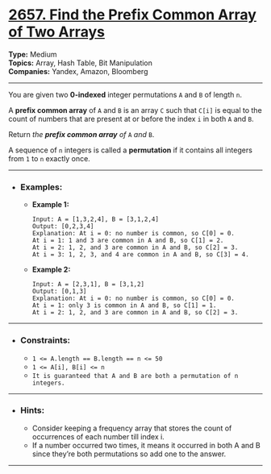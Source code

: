 # [2657. Find the Prefix Common Array of Two Arrays](https://leetcode.com/problems/find-the-prefix-common-array-of-two-arrays)

**Type:** Medium <br>
**Topics:** Array, Hash Table, Bit Manipulation <br>
**Companies:** Yandex, Amazon, Bloomberg
<hr>

You are given two **0-indexed** integer permutations `A` and `B` of length `n`.

A **prefix common array** of `A` and `B` is an array `C` such that `C[i]` is equal to the count of numbers that are present at or before the index `i` in both `A` and `B`.

Return *the **prefix common array** of* `A` *and* `B`.

A sequence of `n` integers is called a **permutation** if it contains all integers from `1` to `n` exactly once.
<hr>

- ### Examples:
    - **Example 1:**
        ```
        Input: A = [1,3,2,4], B = [3,1,2,4]
        Output: [0,2,3,4]
        Explanation: At i = 0: no number is common, so C[0] = 0.
        At i = 1: 1 and 3 are common in A and B, so C[1] = 2.
        At i = 2: 1, 2, and 3 are common in A and B, so C[2] = 3.
        At i = 3: 1, 2, 3, and 4 are common in A and B, so C[3] = 4.
        ```
    - **Example 2:**
        ```
        Input: A = [2,3,1], B = [3,1,2]
        Output: [0,1,3]
        Explanation: At i = 0: no number is common, so C[0] = 0.
        At i = 1: only 3 is common in A and B, so C[1] = 1.
        At i = 2: 1, 2, and 3 are common in A and B, so C[2] = 3.
        ```
<hr>

- ### Constraints:
    - `1 <= A.length == B.length == n <= 50`
    - `1 <= A[i], B[i] <= n`
    - `It is guaranteed that A and B are both a permutation of n integers.`
<hr>

- ### Hints:
    - Consider keeping a frequency array that stores the count of occurrences of each number till index i.
    - If a number occurred two times, it means it occurred in both A and B since they’re both permutations so add one to the answer.
<hr>
